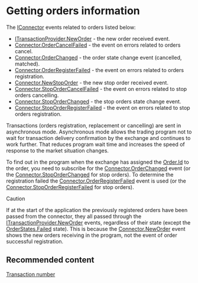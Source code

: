 # Getting orders information

The [IConnector](xref:StockSharp.BusinessEntities.IConnector) events related to orders listed below:

- [ITransactionProvider.NewOrder](xref:StockSharp.BusinessEntities.ITransactionProvider.NewOrder) \- the new order received event. 
- [Connector.OrderCancelFailed](xref:StockSharp.Algo.Connector.OrderCancelFailed) \- the event on errors related to orders cancel. 
- [Connector.OrderChanged](xref:StockSharp.Algo.Connector.OrderChanged) \- the order state change event (cancelled, matched). 
- [Connector.OrderRegisterFailed](xref:StockSharp.Algo.Connector.OrderRegisterFailed) \- the event on errors related to orders registration. 
- [Connector.NewStopOrder](xref:StockSharp.Algo.Connector.NewStopOrder) \- the new stop order received event. 
- [Connector.StopOrderCancelFailed](xref:StockSharp.Algo.Connector.StopOrderCancelFailed) \- the event on errors related to stop orders cancelling. 
- [Connector.StopOrderChanged](xref:StockSharp.Algo.Connector.StopOrderChanged) \- the stop orders state change event. 
- [Connector.StopOrderRegisterFailed](xref:StockSharp.Algo.Connector.StopOrderRegisterFailed) \- the event on errors related to stop orders registration. 

Transactions (orders registration, replacement or cancelling) are sent in asynchronous mode. Asynchronous mode allows the trading program not to wait for transaction delivery confirmation by the exchange and continues to work further. That reduces program wait time and increases the speed of response to the market situation changes. 

To find out in the program when the exchange has assigned the [Order.Id](xref:StockSharp.BusinessEntities.Order.Id) to the order, you need to subscribe for the [Connector.OrderChanged](xref:StockSharp.Algo.Connector.OrderChanged) event (or the [Connector.StopOrderChanged](xref:StockSharp.Algo.Connector.StopOrderChanged) for stop orders). To determine the registration failed the [Connector.OrderRegisterFailed](xref:StockSharp.Algo.Connector.OrderRegisterFailed) event is used (or the [Connector.StopOrderRegisterFailed](xref:StockSharp.Algo.Connector.StopOrderRegisterFailed) for stop orders). 

> [!CAUTION]
> If at the start of the application the previously registered orders have been passed from the connector, they all passed through the [ITransactionProvider.NewOrder](xref:StockSharp.BusinessEntities.ITransactionProvider.NewOrder) events, regardless of their state (except the [OrderStates.Failed](xref:StockSharp.Messages.OrderStates.Failed) state). This is because the [Connector.NewOrder](xref:StockSharp.Algo.Connector.NewOrder) event shows the new orders receiving in the program, not the event of order successful registration. 

## Recommended content

[Transaction number](transaction_number.md)
